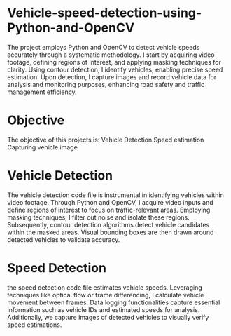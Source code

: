 # Vehicle-speed-detection-using-Python-and-OpenCV
The project employs Python and OpenCV to detect vehicle speeds accurately through a systematic methodology. I start by acquiring video footage, defining regions of interest, and applying masking techniques for clarity. Using contour detection, I identify vehicles, enabling precise speed estimation. Upon detection, I capture images and record vehicle data for analysis and monitoring purposes, enhancing road safety and traffic management efficiency.

# Objective
The objective of this projects is:
Vehicle Detection
Speed estimation
Capturing vehicle image

# Vehicle Detection
The vehicle detection code file is instrumental in identifying vehicles within video footage. Through Python and OpenCV, I acquire video inputs and define regions of interest to focus on traffic-relevant areas. Employing masking techniques, I filter out noise and isolate these regions. Subsequently, contour detection algorithms detect vehicle candidates within the masked areas. Visual bounding boxes are then drawn around detected vehicles to validate accuracy.

# Speed Detection
the speed detection code file estimates vehicle speeds. Leveraging techniques like optical flow or frame differencing, I calculate vehicle movement between frames. Data logging functionalities capture essential information such as vehicle IDs and estimated speeds for analysis. Additionally, we capture images of detected vehicles to visually verify speed estimations. 

